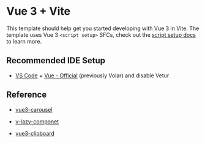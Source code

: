 # Vue 3 + Vite

This template should help get you started developing with Vue 3 in Vite. The template uses Vue 3 `<script setup>` SFCs, check out the [script setup docs](https://v3.vuejs.org/api/sfc-script-setup.html#sfc-script-setup) to learn more.

## Recommended IDE Setup

- [VS Code](https://code.visualstudio.com/) + [Vue - Official](https://marketplace.visualstudio.com/items?itemName=Vue.volar) (previously Volar) and disable Vetur


## Reference
- [vue3-carousel](https://ismail9k.github.io/vue3-carousel/examples.html) 
- [v-lazy-componet](https://v-lazy-component.vercel.app/)

- [vue3-clipboard](https://github.com/Daizhen1995/vue3-clipboard)